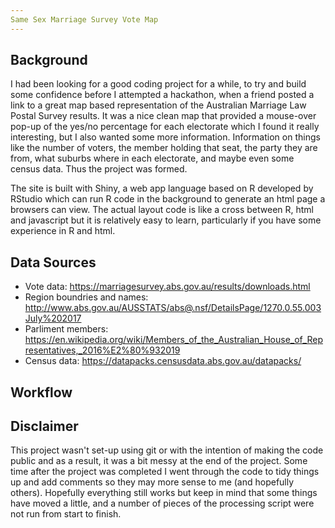 ```yaml
---
Same Sex Marriage Survey Vote Map
---
```


## Background

I had been looking for a good coding project for a while, to try and build some confidence before I attempted a hackathon, when a friend posted a link to a great map based representation of the  Australian Marriage Law Postal Survey results.  It was a nice clean map that provided a mouse-over pop-up of the yes/no percentage for each electorate which I found it really interesting, but I also wanted some more information.  Information on things like the number of voters, the member holding that seat, the party they are from, what suburbs where in each electorate, and maybe even some census data.  Thus the project was formed.

The site is built with Shiny, a web app language based on R developed by  RStudio which can run R code in the background to generate an html page a browsers can view.  The actual layout code is like a cross between R, html and javascript but it is relatively easy to learn, particularly if you have some experience in R and html.


## Data Sources

* Vote data: https://marriagesurvey.abs.gov.au/results/downloads.html
* Region boundries and names: http://www.abs.gov.au/AUSSTATS/abs@.nsf/DetailsPage/1270.0.55.003July%202017
* Parliment members: https://en.wikipedia.org/wiki/Members_of_the_Australian_House_of_Representatives,_2016%E2%80%932019
* Census data: https://datapacks.censusdata.abs.gov.au/datapacks/


## Workflow




## Disclaimer

This project wasn't set-up using git or with the intention of making the code public and as a result, it was a bit messy at the end of the project.  Some time after the project was completed I went through the code to tidy things up and add comments so they may more sense to me (and hopefully others).  Hopefully everything still works but keep in mind that some things have moved a little, and a number of pieces of the processing script were not run from start to finish.
